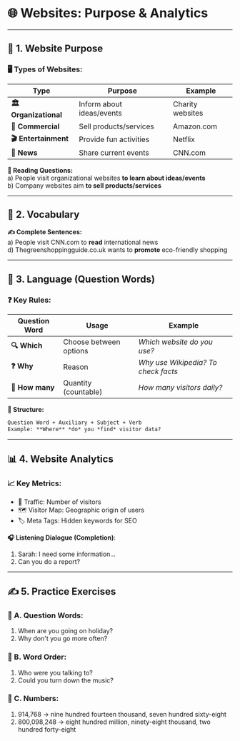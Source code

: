 # 🌐 Websites: Purpose & Analytics

---

## 🎯 1. Website Purpose  
### 🖥️ Types of Websites:

| Type              | Purpose                          | Example          |
|-------------------|----------------------------------|------------------|
| **🏛️ Organizational** | Inform about ideas/events       | Charity websites |
| **🛒 Commercial**    | Sell products/services          | Amazon.com       |
| **🎬 Entertainment** | Provide fun activities          | Netflix          |
| **📰 News**         | Share current events            | CNN.com          |

**📝 Reading Questions:**  
a) People visit organizational websites **to learn about ideas/events**  
b) Company websites aim **to sell products/services**  

---

## 📖 2. Vocabulary  
**✍️ Complete Sentences:**  
a) People visit CNN.com to **read** international news  
d) Thegreenshoppingguide.co.uk wants to **promote** eco-friendly shopping  

---

## 💬 3. Language (Question Words)  

### ❓ Key Rules:

| Question Word | Usage                  | Example                          |
|---------------|------------------------|----------------------------------|
| **🔍 Which**  | Choose between options | *Which website do you use?*      |
| **❓ Why**    | Reason                 | *Why use Wikipedia? To check facts* |
| **🔢 How many** | Quantity (countable) | *How many visitors daily?*       |

**📐 Structure:**  
```markdown
Question Word + Auxiliary + Subject + Verb  
Example: **Where** *do* you *find* visitor data?
```

---

## 📊 4. Website Analytics
### 📈 Key Metrics:
- 🚦 Traffic: Number of visitors
- 🗺️ Visitor Map: Geographic origin of users
- 🏷️ Meta Tags: Hidden keywords for SEO

**🎧 Listening Dialogue (Completion)**:
1. Sarah: I need some information...
2. Can you do a report?

---

## ✍️ 5. Practice Exercises
### 🔹 A. Question Words:
1. When are you going on holiday?
2. Why don't you go more often?

### 🔹 B. Word Order:
1. Who were you talking to?
2. Could you turn down the music?

### 🔹 C. Numbers:
1. 914,768 → nine hundred fourteen thousand, seven hundred sixty-eight
2. 800,098,248 → eight hundred million, ninety-eight thousand, two hundred forty-eight
